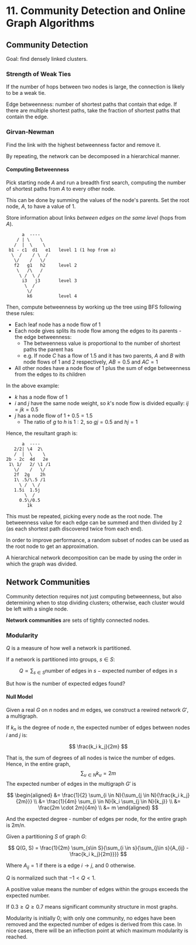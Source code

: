 # 11. Community Detection and Online Graph Algorithms

## Community Detection

Goal: find densely linked clusters.

### Strength of Weak Ties

If the number of hops between two nodes is large, the connection is likely to be a weak tie.

Edge betweenness: number of shortest paths that contain that edge. If there are multiple shortest paths, take the fraction of shortest paths that contain the edge.

### Girvan-Newman

Find the link with the highest betweenness factor and remove it.

By repeating, the network can be decomposed in a hierarchical manner.

#### Computing Betweenness

Pick starting node $A$ and run a breadth first search, computing the number of shortest paths from $A$ to every other node.

This can be done by summing the values of the node's parents. Set the root node, $A$, to have a value of $1$.

Store information about links *between edges on the same level* (hops from $A$).

```
      a  ----
    / | \    \
   /  |  \    \
 b1 - c1  d1   e1   level 1 (1 hop from a)
  \  /    / \  /
   \/    /   \/
   f2   g1   h2     level 2
    \   /\   /
     \ /  \ /
      i3   j3       level 3
       \  /
        \/
        k6          level 4
```

Then, compute betweenness by working up the tree using BFS following these rules:

- Each leaf node has a node flow of $1$
- Each node gives splits its node flow among the edges to its parents - the edge betweenness:
  - The betweenness value is proportional to the number of shortest paths the parent has
  - e.g. If node $C$ has a flow of $1.5$ and it has two parents, $A$ and $B$ with node flows of $1$ and $2$ respectively, $AB = 0.5$ and $AC = 1$
- All other nodes have a node flow of $1$ plus the sum of edge betweenness from the edges to its children

In the above example:

- $k$ has a node flow of $1$
- $i$ and $j$ have the same node weight, so $k$'s node flow is divided equally: $ij = jk = 0.5$
- $j$ has a node flow of $1 + 0.5 = 1.5$
  - The ratio of $g$ to $h$ is $1:2$, so $gj = 0.5$ and $hj = 1$

Hence, the resultant graph is:

```
      a  ----
   2/2| \4  2\
   /  |  \    \
2b - 2c  4d   2e
 1\ 1/   2/ \1 /1
   \/    /   \/
   2f  2g    2h
   1\ .5/\.5 /1
     \ /  \ /
   1.5i  1.5j
       \  /
     0.5\/0.5
        1k
```

This must be repeated, picking every node as the root node. The betweenness value for each edge can be summed and then divided by 2 (as each shortest path discovered twice from each end).

In order to improve performance, a random subset of nodes can be used as the root node to get an approximation.

A hierarchical network decomposition can be made by using the order in which the graph was divided.

## Network Communities

Community detection requires not just computing betweenness, but also determining when to stop dividing clusters; otherwise, each cluster would be left with a single node.

**Network communities** are sets of tightly connected nodes.

<!--
Edges that link two communities, and how strongly an edge is within a community TODO lecture

What defines a community: does the output of the algorithm match our intuitive sense of what a community is?
--->

### Modularity

$Q$ is a measure of how well a network is partitioned.

If a network is partitioned into groups, $s \in S$:

$$
Q \propto \sum_{s \in S}{
  \text{number of edges in } s -
  \text{expected number of edges in } s}
$$

But how is the number of expected edges found?

#### Null Model

Given a real $G$ on $n$ nodes and $m$ edges, we construct a rewired network $G'$, a multigraph.

If $k_n$ is the degree of node $n$, the expected number of edges between nodes $i$ and $j$ is:

$$
\frac{k_i k_j}{2m}
$$

That is, the sum of degrees of all nodes is twice the number of edges. Hence, in the entire graph,
$$
\sum_{u \in N}{k_u} = 2m
$$
The expected number of edges in the multigraph $G'$ is

$$
\begin{aligned}
&= \frac{1}{2} \sum_{i \in N}{\sum_{j \in N}{\frac{k_i k_j}{2m}}} \\
&= \frac{1}{4m} \sum_{i \in N}{k_i \sum_{j \in N}{k_j}} \\
&= \frac{2m \cdot 2m}{4m} \\
&= m
\end{aligned}
$$

And the expected degree - number of edges per node, for the entire graph is $2m/n$.

Given a partitioning $S$ of graph $G$:

$$
Q(G, S) = \frac{1}{2m} \sum_{s\in S}{\sum_{i \in s}{\sum_{j\in s}{A_{ij} - \frac{k_i k_j}{2m}}}}
$$

Where $A_{ij} = 1$ if there is a edge $i \rightarrow j$, and $0$ otherwise.

$Q$ is normalized such that $-1 \lt Q \lt 1$.

A positive value means the number of edges within the groups exceeds the expected number.

If $0.3 \ge Q \ge 0.7$ means significant community structure in most graphs.

Modularity is initially 0; with only one community, no edges have been removed and the expected number of edges is derived from this case. In nice cases, there will be an inflection point at which maximum modularity is reached.

